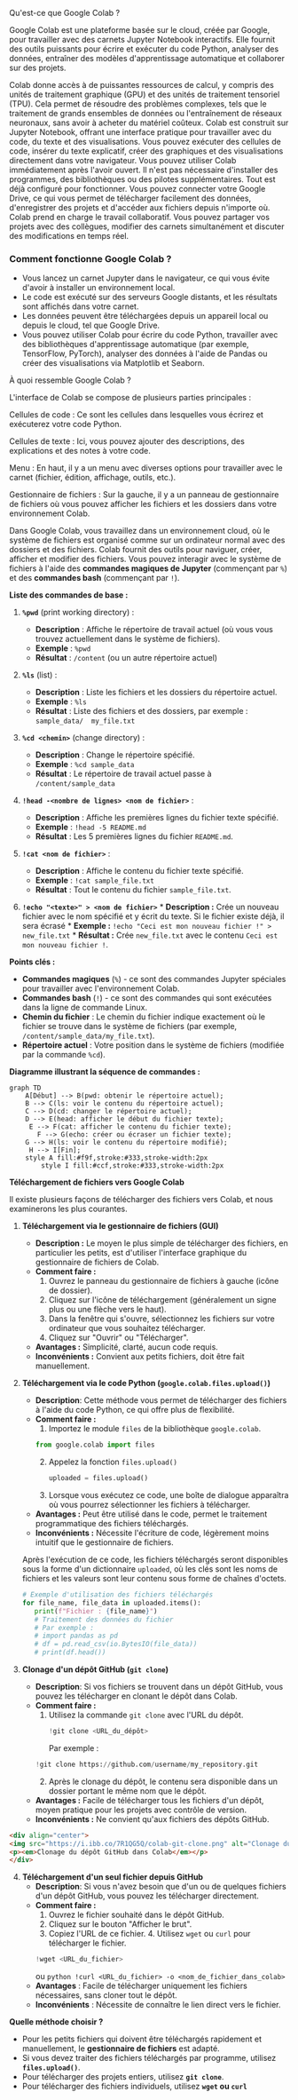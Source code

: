 Qu'est-ce que Google Colab ?

Google Colab est une plateforme basée sur le cloud, créée par Google, pour travailler avec des carnets Jupyter Notebook interactifs.
Elle fournit des outils puissants pour écrire et exécuter du code Python, analyser des données, entraîner des modèles d'apprentissage automatique et collaborer sur des projets.

Colab donne accès à de puissantes ressources de calcul, y compris des unités de traitement graphique (GPU) et des unités de traitement tensoriel (TPU).
Cela permet de résoudre des problèmes complexes, tels que le traitement de grands ensembles de données ou l'entraînement de réseaux neuronaux, sans avoir à acheter du matériel coûteux. Colab est construit sur Jupyter Notebook, offrant une interface pratique pour travailler avec du code, du texte et des visualisations. Vous pouvez exécuter des cellules de code, insérer du texte explicatif, créer des graphiques et des visualisations directement dans votre navigateur. Vous pouvez utiliser Colab immédiatement après l'avoir ouvert. Il n'est pas nécessaire d'installer des programmes, des bibliothèques ou des pilotes supplémentaires. Tout est déjà configuré pour fonctionner. Vous pouvez connecter votre Google Drive, ce qui vous permet de télécharger facilement des données, d'enregistrer des projets et d'accéder aux fichiers depuis n'importe où. Colab prend en charge le travail collaboratif. Vous pouvez partager vos projets avec des collègues, modifier des carnets simultanément et discuter des modifications en temps réel.



### Comment fonctionne Google Colab ?
- Vous lancez un carnet Jupyter dans le navigateur, ce qui vous évite d'avoir à installer un environnement local.
- Le code est exécuté sur des serveurs Google distants, et les résultats sont affichés dans votre carnet.
- Les données peuvent être téléchargées depuis un appareil local ou depuis le cloud, tel que Google Drive.
- Vous pouvez utiliser Colab pour écrire du code Python, travailler avec des bibliothèques d'apprentissage automatique (par exemple, TensorFlow, PyTorch), analyser des données à l'aide de Pandas ou créer des visualisations via Matplotlib et Seaborn.



À quoi ressemble Google Colab ?


L'interface de Colab se compose de plusieurs parties principales :

Cellules de code : Ce sont les cellules dans lesquelles vous écrirez et exécuterez votre code Python.

Cellules de texte : Ici, vous pouvez ajouter des descriptions, des explications et des notes à votre code.

Menu : En haut, il y a un menu avec diverses options pour travailler avec le carnet (fichier, édition, affichage, outils, etc.).

Gestionnaire de fichiers : Sur la gauche, il y a un panneau de gestionnaire de fichiers où vous pouvez afficher les fichiers et les dossiers dans votre environnement Colab.



Dans Google Colab, vous travaillez dans un environnement cloud,
où le système de fichiers est organisé comme sur un ordinateur normal avec des dossiers et des fichiers.
Colab fournit des outils pour naviguer, créer, afficher et modifier des fichiers.
Vous pouvez interagir avec le système de fichiers à l'aide des **commandes magiques de Jupyter** (commençant par `%`)
et des **commandes bash** (commençant par `!`).

**Liste des commandes de base :**

1.  **`%pwd`** (print working directory) :
    *   **Description** : Affiche le répertoire de travail actuel (où vous vous trouvez actuellement dans le système de fichiers).
    *   **Exemple** : `%pwd`
    *   **Résultat** : `/content` (ou un autre répertoire actuel)

2.  **`%ls`** (list) :
    *   **Description** : Liste les fichiers et les dossiers du répertoire actuel.
    *   **Exemple** : `%ls`
    *   **Résultat** : Liste des fichiers et des dossiers, par exemple : `sample_data/  my_file.txt`

3.  **`%cd <chemin>`** (change directory) :
    *   **Description** : Change le répertoire spécifié.
    *   **Exemple** : `%cd sample_data`
    *   **Résultat** : Le répertoire de travail actuel passe à `/content/sample_data`

4.  **`!head -<nombre de lignes> <nom de fichier>`** :
    *   **Description** : Affiche les premières lignes du fichier texte spécifié.
    *   **Exemple** : `!head -5 README.md`
    *   **Résultat** : Les 5 premières lignes du fichier `README.md`.

5.  **`!cat <nom de fichier>`** :
    *   **Description** : Affiche le contenu du fichier texte spécifié.
    *   **Exemple** : `!cat sample_file.txt`
    *   **Résultat** : Tout le contenu du fichier `sample_file.txt`.

6.   **`!echo "<texte>" > <nom de fichier>`**
    *   **Description :** Crée un nouveau fichier avec le nom spécifié et y écrit du texte. Si le fichier existe déjà, il sera écrasé
    *   **Exemple :** `!echo "Ceci est mon nouveau fichier !" > new_file.txt`
    *   **Résultat :** Crée `new_file.txt` avec le contenu `Ceci est mon nouveau fichier !`. 

**Points clés :**

*   **Commandes magiques** (`%`) - ce sont des commandes Jupyter spéciales pour travailler avec l'environnement Colab.
*   **Commandes bash** (`!`) - ce sont des commandes qui sont exécutées dans la ligne de commande Linux.
*   **Chemin du fichier** : Le chemin du fichier indique exactement où le fichier se trouve dans le système de fichiers (par exemple, `/content/sample_data/my_file.txt`).
*   **Répertoire actuel** : Votre position dans le système de fichiers (modifiée par la commande `%cd`).

**Diagramme illustrant la séquence de commandes :**

```mermaid
graph TD
    A[Début] --> B(pwd: obtenir le répertoire actuel);
    B --> C(ls: voir le contenu du répertoire actuel);
    C --> D(cd: changer le répertoire actuel);
    D --> E(head: afficher le début du fichier texte);
     E --> F(cat: afficher le contenu du fichier texte);
       F --> G(echo: créer ou écraser un fichier texte);
    G --> H(ls: voir le contenu du répertoire modifié);
     H --> I[Fin];
    style A fill:#f9f,stroke:#333,stroke-width:2px
        style I fill:#ccf,stroke:#333,stroke-width:2px

```

**Téléchargement de fichiers vers Google Colab**

Il existe plusieurs façons de télécharger des fichiers vers Colab, et nous examinerons les plus courantes.

1.  **Téléchargement via le gestionnaire de fichiers (GUI)**
    *   **Description :** Le moyen le plus simple de télécharger des fichiers, en particulier les petits, est d'utiliser l'interface graphique du gestionnaire de fichiers de Colab.
    *   **Comment faire :**
        1.  Ouvrez le panneau du gestionnaire de fichiers à gauche (icône de dossier).
        2.  Cliquez sur l'icône de téléchargement (généralement un signe plus ou une flèche vers le haut).
        3.  Dans la fenêtre qui s'ouvre, sélectionnez les fichiers sur votre ordinateur que vous souhaitez télécharger.
        4.  Cliquez sur "Ouvrir" ou "Télécharger".
    *   **Avantages :** Simplicité, clarté, aucun code requis.
    *   **Inconvénients :** Convient aux petits fichiers, doit être fait manuellement.



2.  **Téléchargement via le code Python (`google.colab.files.upload()`)**
    *   **Description**: Cette méthode vous permet de télécharger des fichiers à l'aide du code Python, ce qui offre plus de flexibilité.
    *   **Comment faire :**
        1.  Importez le module `files` de la bibliothèque `google.colab`.
           ```python
           from google.colab import files
           ```
        2.  Appelez la fonction `files.upload()`
             ```python
             uploaded = files.upload()
             ```
        3.  Lorsque vous exécutez ce code, une boîte de dialogue apparaîtra où vous pourrez sélectionner les fichiers à télécharger.
    *   **Avantages :** Peut être utilisé dans le code, permet le traitement programmatique des fichiers téléchargés.
    *   **Inconvénients :** Nécessite l'écriture de code, légèrement moins intuitif que le gestionnaire de fichiers.

    Après l'exécution de ce code, les fichiers téléchargés seront disponibles sous la forme d'un dictionnaire `uploaded`, où les clés sont les noms de fichiers et les valeurs sont leur contenu sous forme de chaînes d'octets.
    ```python
    # Exemple d'utilisation des fichiers téléchargés
    for file_name, file_data in uploaded.items():
       print(f"Fichier : {file_name}")
       # Traitement des données du fichier
       # Par exemple :
       # import pandas as pd
       # df = pd.read_csv(io.BytesIO(file_data))
       # print(df.head())
    ```


3.  **Clonage d'un dépôt GitHub (`git clone`)**
    *   **Description**: Si vos fichiers se trouvent dans un dépôt GitHub, vous pouvez les télécharger en clonant le dépôt dans Colab.
    *   **Comment faire :**
        1.  Utilisez la commande `git clone` avec l'URL du dépôt.
            ```python
            !git clone <URL_du_dépôt>
            ```
            Par exemple :
           ```python
           !git clone https://github.com/username/my_repository.git
           ```
        2. Après le clonage du dépôt, le contenu sera disponible dans un dossier portant le même nom que le dépôt.
    *   **Avantages :** Facile de télécharger tous les fichiers d'un dépôt, moyen pratique pour les projets avec contrôle de version.
    *   **Inconvénients :** Ne convient qu'aux fichiers des dépôts GitHub.


   ```html
<div align="center">
  <img src="https://i.ibb.co/7R1QG5Q/colab-git-clone.png" alt="Clonage du dépôt GitHub dans Colab" width="600" >
  <p><em>Clonage du dépôt GitHub dans Colab</em></p>
</div>
```

4.  **Téléchargement d'un seul fichier depuis GitHub**
     *   **Description**: Si vous n'avez besoin que d'un ou de quelques fichiers d'un dépôt GitHub, vous pouvez les télécharger directement.
     *   **Comment faire :**
         1.  Ouvrez le fichier souhaité dans le dépôt GitHub.
         2.  Cliquez sur le bouton "Afficher le brut".
         3.  Copiez l'URL de ce fichier.
        4.  Utilisez `wget` ou `curl` pour télécharger le fichier.
            ```python
            !wget <URL_du_fichier>
            ```
           ou
             ```python
            !curl <URL_du_fichier> -o <nom_de_fichier_dans_colab>
             ```
    *   **Avantages** : Facile de télécharger uniquement les fichiers nécessaires, sans cloner tout le dépôt.
    *   **Inconvénients** : Nécessite de connaître le lien direct vers le fichier.


**Quelle méthode choisir ?**

*   Pour les petits fichiers qui doivent être téléchargés rapidement et manuellement, le **gestionnaire de fichiers** est adapté.
*   Si vous devez traiter des fichiers téléchargés par programme, utilisez **`files.upload()`**.
*   Pour télécharger des projets entiers, utilisez **`git clone`**.
*  Pour télécharger des fichiers individuels, utilisez **`wget` ou `curl`**
